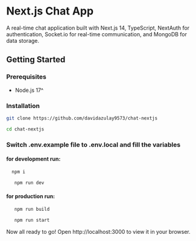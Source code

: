 # Next.js Chat App

A real-time chat application built with Next.js 14, TypeScript, 
NextAuth for authentication, Socket.io for real-time communication, and MongoDB for data storage.

## Getting Started

### Prerequisites

- Node.js 17^

### Installation


```bash
git clone https://github.com/davidazulay9573/chat-nextjs
``````

```bash
cd chat-nextjs
```
### Switch .env.example file to .env.local and fill the variables

#### for development run:

 ```bash
   npm i
```
```bash
   npm run dev
```

#### for production run:

```bash
   npm run build
```
```bash
   npm run start
```

Now all ready to go!
Open http://localhost:3000 to view it in your browser.
